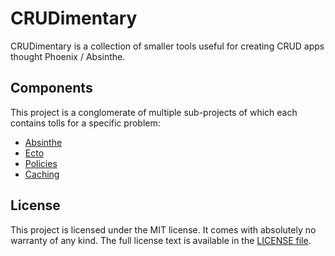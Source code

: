 # CRUDimentary

CRUDimentary is a collection of smaller tools useful for creating CRUD apps
thought Phoenix / Absinthe.

## Components

This project is a conglomerate of multiple sub-projects of which each contains
tolls for a specific problem:

* [Absinthe](https://github.com/CRUDimentary/crudimentary_absinthe)
* [Ecto](https://github.com/CRUDimentary/crudimentary_ecto)
* [Policies](https://github.com/CRUDimentary/crudimentary_policies)
* [Caching](https://github.com/CRUDimentary/crudimentary_caching)

## License

This project is licensed under the MIT license.
It comes with absolutely no warranty of any kind.
The full license text is available in the [LICENSE file](/LICENSE.txt).

